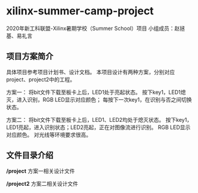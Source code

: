 # xilinx-summer-camp-project
2020年新工科联盟-Xilinx暑期学校（Summer School）项目
小组成员：赵拯基、易礼言

## 项目方案简介
具体项目参考项目计划书、设计文档。
本项目设计有两种方案，分别对应project、project2中的工程。

方案一：
将bit文件下载至板卡上后，LED1处于亮起状态。
按下key1，LED1熄灭，进入识别，RGB LED显示对应颜色；
每按下一次key1，在识别与否之间切换状态。

方案二：
将bit文件下载至板卡上后，LED1、LED2均处于熄灭状态。
按下key1，LED1亮起，进入识别状态；LED2亮起，正在对图像流进行识别。
RGB LED显示对应颜色。
对光线等环境要求很高。

## 文件目录介绍
**/project** 方案一相关设计文件

**/project2** 方案二相关设计文件 

